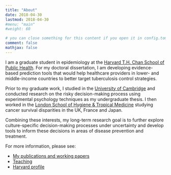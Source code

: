 ```yaml
---
title: "About"
date: 2018-04-30
lastmod: 2018-04-30
#menu: "main"
#weight: 60

# you can close something for this content if you open it in config.toml.
comment: false
mathjax: false
---
```


I am a graduate student in epidemiology at the [Harvard T.H. Chan School of Public Health](https://www.hsph.harvard.edu/). For my doctoral dissertation, I am developing evidence-based prediction tools that would help healthcare providers in lower- and middle-income countries to better target tuberculosis control strategies.

Prior to my graduate work, I studied in the [University of Cambridge](https://www.cam.ac.uk/) and conducted research on the risky decision-making process using experimental psychology techniques as my undergraduate thesis. I then worked in the [London School of Hygiene & Tropical Medicine](https://www.lshtm.ac.uk/) studying cancer survival disparities in the UK, France and Japan. 

Combining these interests, my long-term research goal is to further explore culture-specific decision-making processes under uncertainty and develop tools to inform these decisions in areas of disease prevention and treatment. 

For more information, please see:

+ [My publications and working papers](/Research)
+ [Teaching](/Teaching)
+ [Harvard profile](https://scholar.harvard.edu/rli/home)

 